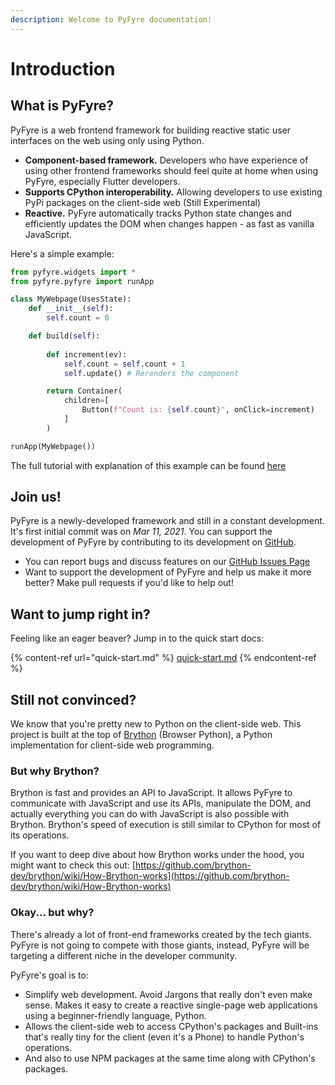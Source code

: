 ```yaml
---
description: Welcome to PyFyre documentation!
---
```


# Introduction

## What is PyFyre?

PyFyre is a web frontend framework for building reactive static user interfaces on the web using only using Python.

* **Component-based framework.** Developers who have experience of using other frontend frameworks should feel quite at home when using PyFyre, especially Flutter developers.
* **Supports CPython interoperability.** Allowing developers to use existing PyPi packages on the client-side web (Still Experimental)
* **Reactive.** PyFyre automatically tracks Python state changes and efficiently updates the DOM when changes happen - as fast as vanilla JavaScript.

Here's a simple example:

```python
from pyfyre.widgets import *
from pyfyre.pyfyre import runApp

class MyWebpage(UsesState):
    def __init__(self):
        self.count = 0

    def build(self):
        
        def increment(ev):
            self.count = self.count + 1
            self.update() # Rerenders the component

        return Container(
            children=[
                Button(f"Count is: {self.count}", onClick=increment)
            ]
        )

runApp(MyWebpage())
```

The full tutorial with explanation of this example can be found [here](samples-and-tutorials/cookbook/create-a-counter-app.md)

## Join us!

PyFyre is a newly-developed framework and still in a constant development. It's first initial commit was on _Mar 11, 2021_. You can support the development of PyFyre by contributing to its development on [GitHub](https://github.com/pyfyre/pyfyre).

* You can report bugs and discuss features on our [GitHub Issues Page](https://github.com/pyfyre/pyfyre/issues)
* Want to support the development of PyFyre and help us make it more better? Make pull requests if you'd like to help out!

## Want to jump right in?

Feeling like an eager beaver? Jump in to the quick start docs:

{% content-ref url="quick-start.md" %}
[quick-start.md](quick-start.md)
{% endcontent-ref %}

## Still not convinced?

We know that you're pretty new to Python on the client-side web. This project is built at the top of [Brython](https://brython.info) (Browser Python), a Python implementation for client-side web programming.

### But why Brython?

Brython is fast and provides an API to JavaScript. It allows PyFyre to communicate with JavaScript and use its APIs, manipulate the DOM, and actually everything you can do with JavaScript is also possible with Brython. Brython's speed of execution is still similar to CPython for most of its operations.&#x20;

If you want to deep dive about how Brython works under the hood, you might want to check this out: [https://github.com/brython-dev/brython/wiki/How-Brython-works](https://github.com/brython-dev/brython/wiki/How-Brython-works)

### Okay... but why?

There's already a lot of front-end frameworks created by the tech giants. PyFyre is not going to compete with those giants, instead, PyFyre will be targeting a different niche in the developer community.&#x20;

PyFyre's goal is to:

* Simplify web development. Avoid Jargons that really don't even make sense. Makes it easy to create a reactive single-page web applications using a beginner-friendly language, Python.
* Allows the client-side web to access CPython's packages and Built-ins that's really tiny for the client (even it's a Phone) to handle Python's operations.
* And also to use NPM packages at the same time along with CPython's packages.
